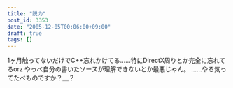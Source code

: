 ```yaml
---
title: "脱力"
post_id: 3353
date: "2005-12-05T00:06:00+09:00"
draft: true
tags: []
---
```



1ヶ月触ってないだけでC++忘れかけてる……特にDirectX周りとか完全に忘れてるorz やっべ自分の書いたソースが理解できないとか最悪じゃん。 ……やる気ってたべものですか？＿？
